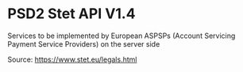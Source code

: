 # PSD2 Stet API V1.4

Services to be implemented by European ASPSPs (Account Servicing Payment Service Providers) on the server side

Source: https://www.stet.eu/legals.html
